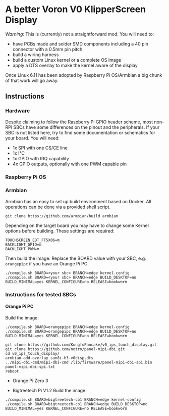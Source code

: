 # A better Voron V0 KlipperScreen Display
*Warning:* This is (currently) not a straightforward mod. You will need to:
* have PCBs made and solder SMD components including a 40 pin connector with a 0.5mm pin pitch
* build a wiring harness
* build a custom Linux kernel or a complete OS image
* apply a DTS overlay to make the kernel aware of the display

Once Linux 6.11 has been adopted by Raspberry Pi OS/Armbian a big chunk of that work will go away.

## Instructions
### Hardware
Despite claiming to follow the Raspberry Pi GPIO header scheme, most non-RPI SBCs have some differences on the pinout and the peripherals.
If your SBC is not listed here, try to find some documentation or schematics for your board. You will need:
* 1x SPI with one CS/CE line
* 1x I²C
* 1x GPIO with IRQ capability
* 4x GPIO outputs, optionally with one PWM capable pin

### Raspberry Pi OS

### Armbian
Armbian has an easy to set up build environment based on Docker. All operations can be done via a provided shell script.

`git clone https://github.com/armbian/build armbian`

Depending on the target board you may have to change some Kernel options before building. These settings are required:
```
TOUCHSCREEN_EDT_FT5X06=m
BACKLIGHT_GPIO=m
BACKLIGHT_PWM=m
```
Then build the image. Replace the BOARD value with your SBC, e.g. `orangepipc` if you have an Orange Pi PC.
```
./compile.sh BOARD=<your sbc> BRANCH=edge kernel-config
./compile.sh BOARD=<your sbc> BRANCH=edge BUILD_DESKTOP=no BUILD_MINIMAL=yes KERNEL_CONFIGURE=no RELEASE=bookworm
```

### Instructions for tested SBCs
#### Orange Pi PC
Build the image:
```
./compile.sh BOARD=orangepipc BRANCH=edge kernel-config
./compile.sh BOARD=orangepipc BRANCH=edge BUILD_DESKTOP=no BUILD_MINIMAL=yes KERNEL_CONFIGURE=no RELEASE=bookworm
```

```
git clone https://github.com/KungfuPancake/v0_ips_touch_display.git
git clone https://github.com/notro/panel-mipi-dbi.git
cd v0_ips_touch_display/
armbian-add-overlay sun8i-h3-v0disp.dts
../mipi-dbi-cmd/mipi-dbi-cmd /lib/firmware/panel-mipi-dbi-spi.bin panel-mipi-dbi-spi.txt
reboot
```

* Orange Pi Zero 3

* Bigtreetech Pi V1.2
Build the image:
```
./compile.sh BOARD=bigtreetech-cb1 BRANCH=edge kernel-config
./compile.sh BOARD=bigtreetech-cb1 BRANCH=edge BUILD_DESKTOP=no BUILD_MINIMAL=yes KERNEL_CONFIGURE=no RELEASE=bookworm
```



